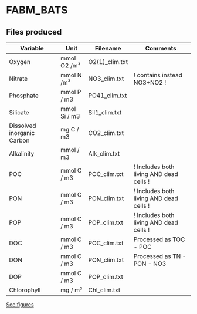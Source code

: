# FABM_BATS

## Files produced

| Variable                   | Unit         | Filename        | Comments               |
| -------------------------- | ------------ | --------------- |----------------------- |
| Oxygen                     | mmol O2 /m³  | O2(1)\_clim.txt |                        |
| Nitrate                    | mmol N /m³   | NO3\_clim.txt   | ! contains instead NO3+NO2 !|
| Phosphate                  | mmol P / m3  | PO41\_clim.txt  |                             |
| Silicate                   | mmol Si / m3 | Sil1\_clim.txt  |  |
| Dissolved inorganic Carbon | mg C / m3    | CO2\_clim.txt   |  |
| Alkalinity                 | mmol / m3    | Alk\_clim.txt   |
| POC                        | mmol C / m3  | POC\_clim.txt   | ! Includes both living AND dead cells !  |
| PON                        | mmol C / m3  | PON\_clim.txt   | ! Includes both living AND dead cells !  |
| POP                        | mmol C / m3  | POP\_clim.txt   | ! Includes both living AND dead cells !     |
| DOC                        | mmol C / m3  | POC\_clim.txt   | Processed as TOC - POC  |
| DON                        | mmol C / m3  | PON\_clim.txt   | Processed as TN - PON - NO3  |
| DOP                        | mmol C / m3  | POP\_clim.txt   |                              |
| Chlorophyll                | mg / m³      | Chl\_clim.txt   |                            |

[See figures](GOTM_INPUT_CLIM/BatsClims.png)
